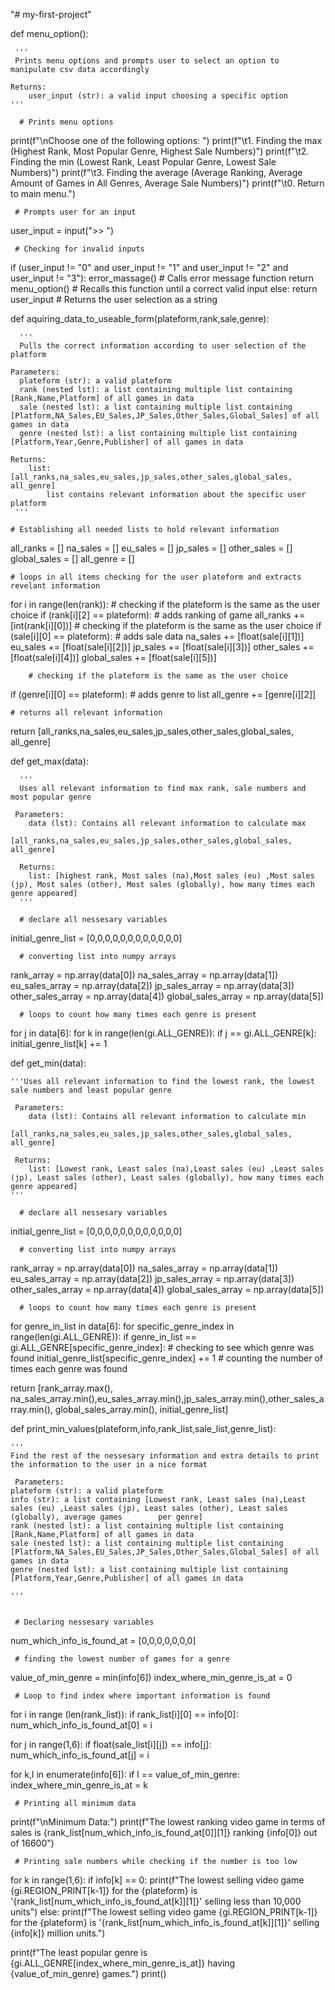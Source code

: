 "# my-first-project" 

def menu_option():
   
     '''
     Prints menu options and prompts user to select an option to manipulate csv data accordingly
    
    Returns:
        user_input (str): a valid input choosing a specific option
    '''

      # Prints menu options
  print(f"\nChoose one of the following options: ")
  print(f"\t1. Finding the max (Highest Rank, Most Popular Genre, Highest Sale Numbers)")
  print(f"\t2. Finding the min (Lowest Rank, Least Popular Genre, Lowest Sale Numbers)")
  print(f"\t3. Finding the average (Average Ranking, Average Amount of Games in All Genres, Average Sale Numbers)")
  print(f"\t0. Return to main menu.")

     # Prompts user for an input
  user_input = input(">> ")

     # Checking for invalid inputs
  if (user_input != "0" and user_input != "1" and user_input != "2" and user_input != "3"):
      error_massage()         # Calls error message function
      return menu_option()    # Recalls this function until a correct valid input
  else:
      return user_input       # Returns the user selection as a string

def aquiring_data_to_useable_form(plateform,rank,sale,genre):
          
      '''
      Pulls the correct information according to user selection of the platform
    
    Parameters:
      plateform (str): a valid plateform
      rank (nested lst): a list containing multiple list containing [Rank,Name,Platform] of all games in data
      sale (nested lst): a list containing multiple list containing [Platform,NA_Sales,EU_Sales,JP_Sales,Other_Sales,Global_Sales] of all games in data
      genre (nested lst): a list containing multiple list containing [Platform,Year,Genre,Publisher] of all games in data

    Returns:
        list: [all_ranks,na_sales,eu_sales,jp_sales,other_sales,global_sales, all_genre]
            list contains relevant information about the specific user platform
     '''
    
    # Establishing all needed lists to hold relevant information
  all_ranks = []
  na_sales = []
  eu_sales = []
  jp_sales = []
  other_sales = []
  global_sales = []
  all_genre = [] 
    
    # loops in all items checking for the user plateform and extracts revelant information
  for i in range(len(rank)):
          # checking if the plateform is the same as the user choice
      if (rank[i][2] == plateform):
        # adds ranking of game 
        all_ranks += [int(rank[i][0])]
        # checking if the plateform is the same as the user choice
        if (sale[i][0] == plateform):
            # adds sale data
          na_sales += [float(sale[i][1])]
            eu_sales += [float(sale[i][2])]
            jp_sales += [float(sale[i][3])]
            other_sales += [float(sale[i][4])]
            global_sales += [float(sale[i][5])]

        # checking if the plateform is the same as the user choice
   if (genre[i][0] == plateform):
            # adds genre to list
            all_genre += [genre[i][2]]
    
    # returns all relevant information
  return [all_ranks,na_sales,eu_sales,jp_sales,other_sales,global_sales, all_genre]

def get_max(data):
      
      '''
      Uses all relevant information to find max rank, sale numbers and most popular genre
    
     Parameters:
        data (lst): Contains all relevant information to calculate max
            [all_ranks,na_sales,eu_sales,jp_sales,other_sales,global_sales, all_genre]   
    
      Returns:
        list: [highest rank, Most sales (na),Most sales (eu) ,Most sales (jp), Most sales (other), Most sales (globally), how many times each genre appeared]
      '''

      # declare all nessesary variables
initial_genre_list = [0,0,0,0,0,0,0,0,0,0,0,0]
    
      # converting list into numpy arrays
rank_array = np.array(data[0])
na_sales_array = np.array(data[1])
eu_sales_array = np.array(data[2])
jp_sales_array = np.array(data[3])
other_sales_array = np.array(data[4])
global_sales_array = np.array(data[5])

      # loops to count how many times each genre is present
for j in data[6]:
  for k in range(len(gi.ALL_GENRE)):
    if j == gi.ALL_GENRE[k]:
      initial_genre_list[k] += 1

    
def get_min(data):
    
    '''Uses all relevant information to find the lowest rank, the lowest sale numbers and least popular genre
    
     Parameters:
        data (lst): Contains all relevant information to calculate min
            [all_ranks,na_sales,eu_sales,jp_sales,other_sales,global_sales, all_genre]   
    
     Returns:
        list: [Lowest rank, Least sales (na),Least sales (eu) ,Least sales (jp), Least sales (other), Least sales (globally), how many times each genre appeared]
    '''
    
      # declare all nessesary variables
   initial_genre_list = [0,0,0,0,0,0,0,0,0,0,0,0]
    
      # converting list into numpy arrays
rank_array = np.array(data[0])
na_sales_array = np.array(data[1])
eu_sales_array = np.array(data[2])
jp_sales_array = np.array(data[3])
other_sales_array = np.array(data[4])
global_sales_array = np.array(data[5])


      # loops to count how many times each genre is present
for genre_in_list in data[6]:
  for specific_genre_index in range(len(gi.ALL_GENRE)):
    if genre_in_list == gi.ALL_GENRE[specific_genre_index]:     # checking to see which genre was found 
      initial_genre_list[specific_genre_index] += 1           # counting the number of times each genre was found
    
return [rank_array.max(), na_sales_array.min(),eu_sales_array.min(),jp_sales_array.min(),other_sales_array.min(), global_sales_array.min(), initial_genre_list]

    
    
def print_min_values(plateform,info,rank_list,sale_list,genre_list):
    
    '''
    Find the rest of the nessesary information and extra details to print the information to the user in a nice format
    
     Parameters:
    plateform (str): a valid plateform
    info (str): a list containing [Lowest rank, Least sales (na),Least sales (eu) ,Least sales (jp), Least sales (other), Least sales (globally), average games        per genre]
    rank (nested lst): a list containing multiple list containing [Rank,Name,Platform] of all games in data
    sale (nested lst): a list containing multiple list containing [Platform,NA_Sales,EU_Sales,JP_Sales,Other_Sales,Global_Sales] of all games in data
    genre (nested lst): a list containing multiple list containing [Platform,Year,Genre,Publisher] of all games in data
    
    '''


     # Declaring nessesary variables
  num_which_info_is_found_at = [0,0,0,0,0,0,0]
    
     # finding the lowest number of games for a genre 
  value_of_min_genre = min(info[6])
  index_where_min_genre_is_at = 0
    
     # Loop to find index where important information is found
  for i in range (len(rank_list)):
    if rank_list[i][0] == info[0]:
      num_which_info_is_found_at[0] = i
        
   for j in range(1,6):
      if float(sale_list[i][j]) == info[j]:
         num_which_info_is_found_at[j] = i

   for k,l in enumerate(info[6]):
         if l == value_of_min_genre:
            index_where_min_genre_is_at = k


     # Printing all minimum data
  print(f"\nMinimum Data:")
  print(f"The lowest ranking video game in terms of sales is {rank_list[num_which_info_is_found_at[0]][1]} ranking {info[0]} out of 16600")
    
     # Printing sale numbers while checking if the number is too low 
  for k in range(1,6):
    if info[k] == 0:
      print(f"The lowest selling video game {gi.REGION_PRINT[k-1]} for the {plateform} is '{rank_list[num_which_info_is_found_at[k]][1]}' selling less than 10,000       units")
    else:
        print(f"The lowest selling video game {gi.REGION_PRINT[k-1]} for the {plateform} is '{rank_list[num_which_info_is_found_at[k]][1]}' selling {info[k]}               million units.")
    
   print(f"The least popular genre is {gi.ALL_GENRE[index_where_min_genre_is_at]} having {value_of_min_genre} games.")
   print()
    
